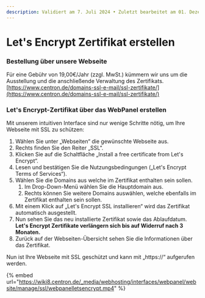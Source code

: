 ```yaml
---
description: Validiert am 7. Juli 2024 • Zuletzt bearbeitet am 01. Dezember 2024
---
```


# Let's Encrypt Zertifikat erstellen

### Bestellung über unsere Webseite <a href="#bestellung_ueber_unsere_webseite" id="bestellung_ueber_unsere_webseite"></a>

Für eine Gebühr von 19,00€/Jahr (zzgl. MwSt.) kümmern wir uns um die Ausstellung und die anschließende Verwaltung des Zertifikats. [https://www.centron.de/domains-ssl-e-mail/ssl-zertifikate/](https://www.centron.de/domains-ssl-e-mail/ssl-zertifikate/)

### Let's Encrypt-Zertifikat über das WebPanel erstellen <a href="#let_s_encrypt-zertifikat_ueber_das_webpanel_erstellen" id="let_s_encrypt-zertifikat_ueber_das_webpanel_erstellen"></a>

Mit unserem intuitiven Interface sind nur wenige Schritte nötig, um Ihre Webseite mit SSL zu schützen:

1. Wählen Sie unter „Webseiten“ die gewünschte Webseite aus.
2. Rechts finden Sie den Reiter „SSL“.
3. Klicken Sie auf die Schaltfläche „Install a free certificate from Let's Encrypt“.
4. Lesen und bestätigen Sie die Nutzungsbedingungen („Let's Encrypt Terms of Services“).
5. Wählen Sie die Domains aus welche im Zertifikat enthalten sein sollen.
   1. Im Drop-Down-Menü wählen Sie die Hauptdomain aus.
   2. Rechts können Sie weitere Domains auswählen, welche ebenfalls im Zertifikat enthalten sein sollen.
6. Mit einem Klick auf „Let's Encrypt SSL installieren“ wird das Zertifikat automatisch ausgestellt.
7. Nun sehen Sie das neu installierte Zertifikat sowie das Ablaufdatum. **Let's Encrypt Zertifikate verlängern sich bis auf Widerruf nach 3 Monaten.**
8. Zurück auf der Webseiten-Übersicht sehen Sie die Informationen über das Zertifikat.

Nun ist Ihre Webseite mit SSL geschützt und kann mit „https://“ aufgerufen werden.

{% embed url="https://wiki8.centron.de/_media/webhosting/interfaces/webpanel/website/manage/ssl/webpanelletsencrypt.mp4" %}
